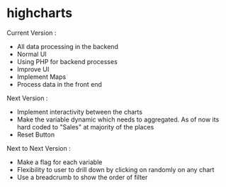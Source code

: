# highcharts

Current Version : 
- All data processing in the backend
- Normal UI
- Using PHP for backend processes
- Improve UI
- Implement Maps
- Process data in the front end

Next Version : 
- Implement interactivity between the charts
- Make the variable dynamic which needs to aggregated. As of now its hard coded to "Sales" at majority of the places
- Reset Button

Next to Next Version : 
- Make a flag for each variable
- Flexibility to user to drill down by clicking on randomly on any chart
- Use a breadcrumb to show the order of filter

